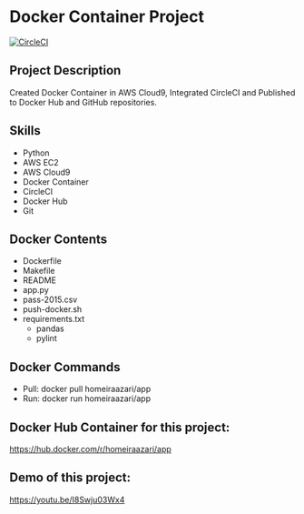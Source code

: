 # Docker Container Project
[![CircleCI](https://circleci.com/gh/homeiraazari/Docker-Container-Project.svg?style=svg)](https://circleci.com/gh/homeiraazari/Docker-Container-Project)
## Project Description
Created Docker Container in AWS Cloud9, Integrated CircleCI and Published to Docker Hub and GitHub repositories.
## Skills
* Python
* AWS EC2
* AWS Cloud9
* Docker Container
* CircleCI
* Docker Hub
* Git
## Docker Contents
* Dockerfile
* Makefile
* README
* app.py
* pass-2015.csv
* push-docker.sh
* requirements.txt
  * pandas
  * pylint
## Docker Commands
* Pull: docker pull homeiraazari/app
* Run: docker run homeiraazari/app
## Docker Hub Container for this project:
https://hub.docker.com/r/homeiraazari/app
## Demo of this project:
https://youtu.be/I8Swju03Wx4
